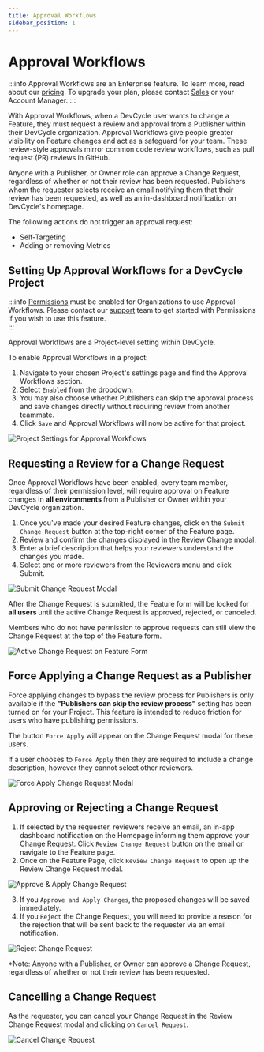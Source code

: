 ```yaml
---
title: Approval Workflows
sidebar_position: 1
---
```


# Approval Workflows

:::info
Approval Workflows are an Enterprise feature. To learn more, read about our [pricing](https://devcycle.com/pricing). To upgrade your plan, please contact [Sales](mailto:sales@devcycle.com) or your Account Manager. 
:::

With Approval Workflows, when a DevCycle user wants to change a Feature, they must request a review and approval from a Publisher within their DevCycle organization. Approval Workflows give people greater visibility on Feature changes and act as a safeguard for your team. These review-style approvals mirror common code review workflows, such as pull request (PR) reviews in GitHub. 

Anyone with a Publisher, or Owner role can approve a Change Request, regardless of whether or not their review has been requested. Publishers whom the requester selects receive an email notifying them that their review has been requested, as well as an in-dashboard notification on DevCycle's homepage.

The following actions do not trigger an approval request:
* Self-Targeting
* Adding or removing Metrics

## Setting Up Approval Workflows for a DevCycle Project

:::info
[Permissions](/platform/security-and-guardrails/permissions) must be enabled for Organizations to use Approval Workflows. Please contact our [support](mailto:support@devcycle.com) team to get started with Permissions if you wish to use this feature.  
:::

Approval Workflows are a Project-level setting within DevCycle. 

To enable Approval Workflows in a project: 

1. Navigate to your chosen Project's settings page and find the Approval Workflows section. 
2. Select `Enabled` from the dropdown. 
3. You may also choose whether Publishers can skip the approval process and save changes directly without requiring review from another teammate. 
4. Click `Save` and Approval Workflows will now be active for that project. 

![Project Settings for Approval Workflows](/july-2024-project-settings-approval.png)

## Requesting a Review for a Change Request

Once Approval Workflows have been enabled, every team member, regardless of their permission level, will require approval on Feature changes in <b> all environments </b> from a Publisher or Owner within your DevCycle organization. 

1. Once you've made your desired Feature changes, click on the `Submit Change Request` button at the top-right corner of the Feature page. 
2. Review and confirm the changes displayed in the Review Change modal.
3. Enter a brief description that helps your reviewers understand the changes you made.
4. Select one or more reviewers from the Reviewers menu and click Submit. 

![Submit Change Request Modal](/july-2024-submit-cr.png)

After the Change Request is submitted, the Feature form will be locked for <b> all users </b> until the active Change Request is approved, rejected, or canceled. 

Members who do not have permission to approve requests can still view the Change Request at the top of the Feature form. 

![Active Change Request on Feature Form](/july-2024-active-change-request-feature-form.png)

## Force Applying a Change Request as a Publisher

Force applying changes to bypass the review process for Publishers is only available if the <b> "Publishers can skip the review process" </b> setting has been turned on for your Project. This feature is intended to reduce friction for users who have publishing permissions. 

The button `Force Apply` will appear on the Change Request modal for these users. 

If a user chooses to `Force Apply` then they are required to include a change description, however they cannot select other reviewers. 

![Force Apply Change Request Modal](/july-2024-force-apply..png)

## Approving or Rejecting a Change Request

1. If selected by the requester, reviewers receive an email, an in-app dashboard notification on the Homepage informing them approve your Change Request. Click `Review Change Request` button on the email or navigate to the Feature page.  
2. Once on the Feature Page, click `Review Change Request` to open up the Review Change Request modal. 

![Approve & Apply Change Request](/july-2024-approve-apply-change-request.png)

3. If you `Approve and Apply Changes`, the proposed changes will be saved immediately. 
4. If you `Reject` the Change Request, you will need to provide a reason for the rejection that will be sent back to the requester via an email notification. 

![Reject Change Request](/july-2024-reject-change-request.png)

*Note: Anyone with a Publisher, or Owner can approve a Change Request, regardless of whether or not their review has been requested.


## Cancelling a Change Request 

As the requester, you can cancel your Change Request in the Review Change Request modal and clicking on `Cancel Request`.

![Cancel Change Request](/july-2024-cancel-change-request.png)



